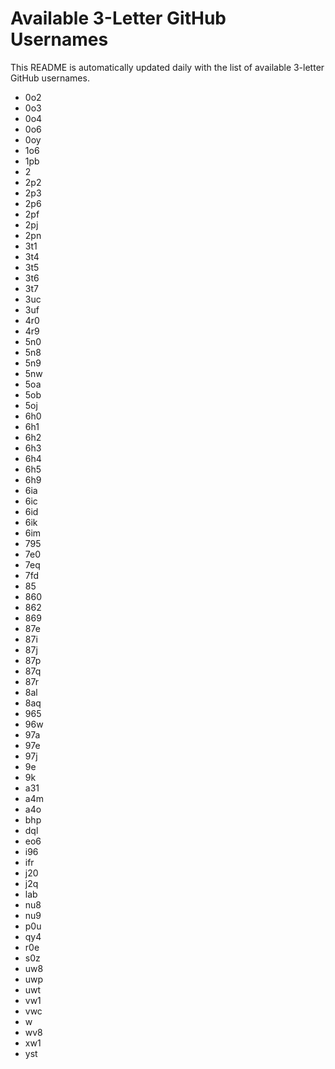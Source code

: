 # Available 3-Letter GitHub Usernames

This README is automatically updated daily with the list of available 3-letter GitHub usernames.

- 0o2
- 0o3
- 0o4
- 0o6
- 0oy
- 1o6
- 1pb
- 2
- 2p2
- 2p3
- 2p6
- 2pf
- 2pj
- 2pn
- 3t1
- 3t4
- 3t5
- 3t6
- 3t7
- 3uc
- 3uf
- 4r0
- 4r9
- 5n0
- 5n8
- 5n9
- 5nw
- 5oa
- 5ob
- 5oj
- 6h0
- 6h1
- 6h2
- 6h3
- 6h4
- 6h5
- 6h9
- 6ia
- 6ic
- 6id
- 6ik
- 6im
- 795
- 7e0
- 7eq
- 7fd
- 85
- 860
- 862
- 869
- 87e
- 87i
- 87j
- 87p
- 87q
- 87r
- 8al
- 8aq
- 965
- 96w
- 97a
- 97e
- 97j
- 9e
- 9k
- a31
- a4m
- a4o
- bhp
- dql
- eo6
- i96
- ifr
- j20
- j2q
- lab
- nu8
- nu9
- p0u
- qy4
- r0e
- s0z
- uw8
- uwp
- uwt
- vw1
- vwc
- w
- wv8
- xw1
- yst
